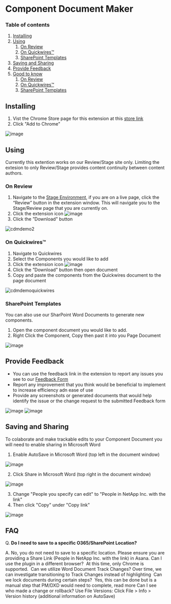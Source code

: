 # Component Document Maker
 
### Table of contents
1. [Installing](#introduction)
2. [Using](#paragraph1)
    1. [On Review](#subparagraph1)
    2. [On Quickwires™](#subparagraph2)
    3. [SharePoint Templates](#subparagraph3)
3. [Saving and Sharing](#savingandsharing)
5. [Provide Feedback](#paragraph2)
6. [Good to know](#paragraph3)
    1. [On Review](#subparagraph4)
    2. [On Quickwires™](#subparagraph5)
    3. [SharePoint Templates](#subparagraph6)

## Installing <a name="introduction"></a>
1. Vist the Chrome Store page for this extension at this
<a href="https://chrome.google.com/webstore/detail/component-document-maker/eeapofmfnfeohjbpfimdpnjajjhdfaco?hl=en&authuser=0" target="_blank">store link</a>
2. Click "Add to Chrome"


![image](https://user-images.githubusercontent.com/26488295/170100572-101aa914-c51d-469e-bfd8-383741c812ad.png)



## Using <a name="paragraph1"></a>
Currently this extention works on our Review/Stage site only. Limiting the extesion to only Review/Stage provides  content continuity between content authors.

### On Review <a name="subparagraph1"></a>

1. Navigate to the <a href="https://ntapwwwprodstage-web9.azurewebsites.net/" target="_blank">Stage Environment</a>, if you are on a live page, click the “Review” button in the extension window. This will navigate you to the Stage/Review page that you are currently on. 
2. Click the extension icon   ![image](https://user-images.githubusercontent.com/26488295/170100653-0413cb59-606a-4530-8395-45f9cee6a5da.png)
3. Click the ”Download" button

![cdmdemo2](https://user-images.githubusercontent.com/26488295/170320481-03724e2d-7d64-4cc6-9638-fe1408b31553.gif)

### On Quickwires™ <a name="subparagraph2"></a>
1. Navigate to Quickwires
2. Select the Components you would like to add
3. Click the extension icon ![image](https://user-images.githubusercontent.com/26488295/170100653-0413cb59-606a-4530-8395-45f9cee6a5da.png)
4. Click the ”Download" button then open document 
5. Copy and paste the components from the Quickwires document to the page document

![cdmdemoquickwires](https://user-images.githubusercontent.com/26488295/170320379-3294aa2a-8c39-42b4-800c-248dd1abb514.gif)

### SharePoint Templates <a name="subparagraph3"></a>
You can also use our SharPoint Word Documents to generate new components. 
1. Open the component document you would like to add.
2. Right Click the Component, Copy then past it into you Page Document

![image](https://user-images.githubusercontent.com/26488295/170320810-3fbf2239-0b76-4a81-b06f-d41f28f18434.png)


## Provide Feedback <a name="paragraph2"></a>
- You can use the feedback link in the extension to report any issues you see to our <a href="https://form.asana.com/?k=fUzb6bWTy8ZULM9YR8l-fg&amp;d=9031689333149" target="_blank" rel="noopener">Feedback Form</a>
- Report any improvement that you think would be beneficial to implement to increase efficiency adn ease of use 
- Provide any screenshots or generated documents that would help identify the issue or the change request to the submitted Feedback form

![image](https://user-images.githubusercontent.com/26488295/170331419-6fcbce72-bb1f-4032-b74d-7790772081be.png) ![image](https://user-images.githubusercontent.com/26488295/170331431-ae7c1fb2-7212-41ba-93f6-56cfd5823234.png)

## Saving and Sharing <a name="savingandsharing"></a>
To colaborate and make trackable edits to your Component Document you will need to enable sharing in Microsoft Word
1. Enable AutoSave in Microsoft Word (top left in the document window)

![image](https://user-images.githubusercontent.com/26488295/170333148-fbed0350-0bd1-4fcf-8437-19498f32a857.png)

2. Click Share in Microsoft Word (top right in the document window)

![image](https://user-images.githubusercontent.com/26488295/170333574-48561ff7-a8c5-41bf-822e-cbc72ddac230.png)
  
3. Change "People you specify can edit" to "People in NetApp Inc. with the link"  
4. Then click "Copy" under "Copy link" 

![image](https://user-images.githubusercontent.com/26488295/170335267-a924d7f1-2a78-47b2-a260-19c9e5a361d6.png)

## FAQ <a name="faq"></a>
Q. **Do I need to save to a specific O365/SharePoint Location?**

A. No, you do not need to save to a specific location. Please ensure you are providing a Share Link (People in NetApp Inc. with the link) in Asana.
Can I use the plugin in a different browser? 
At this time, only Chrome is supported. 
Can we utilize Word Document Track Changes?
Over time, we can investigate transitioning to Track Changes instead of highlighting 
Can we lock documents during certain steps? 
Yes, this can be done but is a manual step that PM/DXD would need to complete, read more
Can I see who made a change or rollback?
Use File Versions: Click File > Info > Version history (additional information on AutoSave)



